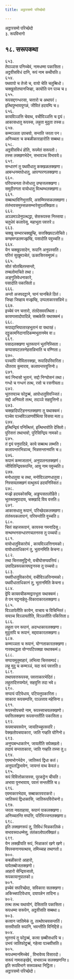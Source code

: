 ```yaml
---
title: अट्ठारसमो परिच्छेदो

---
```

अट्ठारसमो परिच्छेदो  
३. रूपविभागो  


## १८. सरूपकथा

६५३.  
तेपञ्ञास पनिच्चेवं, नामधम्मा पकासिता।  
अट्ठवीसविधं दानि, रूपं नाम कथीयति॥  
६५४.  
पथवापो च तेजो च, वायो चेति चतुब्बिधो।  
चक्खुसोतघानजिव्हा, कायोति पन पञ्च च॥  
६५५.  
रूपसद्दगन्धरसा, चत्तारो च अथापरं।  
इत्थिपुम्भावयुगळं, जीवितं हदयम्पि च॥  
६५६.  
कायविञ्ञत्ति चेवाथ, वचीविञ्ञत्ति च द्वयं।  
आकासधातु रूपस्स, लहुता मुदुता तस्स॥  
६५७.  
कम्मञ्ञता उपचयो, सन्तति जरता पन।  
अनिच्चता च कबळीकाराहारोति सब्बथा॥  
६५८.  
अट्ठवीसविधं होति, रूपमेतं सरूपतो।  
तस्स लक्खणभेदेन, सभावञ्च विभावये॥  
६५९.  
सन्धारणं तु पथवीधातु कक्खळलक्खणा।  
आबन्धनमापोधातु, आपग्घरणलक्खणा॥  
६६०.  
परिपाचनता तेजोधातु उण्हत्तलक्खणा।  
समुदीरणता वायोधातु वित्थम्भलक्खणा॥  
६६१.  
सब्बत्थाविनिभुत्तापि, असम्मिस्सकलक्खणा।  
तंतंभावसमुस्सन्नसम्भारेसुपलक्खिता॥  
६६२.  
अञ्ञमञ्ञेनुपत्थद्धा, सेसरूपस्स निस्सया।  
चतुधेवं कलापेसु, महाभूता पवत्तरे॥  
६६३.  
चक्खु सम्भारचक्खुम्हि, सत्तक्खिपटलोचिते।  
कण्हमण्डलमज्झम्हि, पसादोति पवुच्चति॥  
६६४.  
येन चक्खुपसादेन, रूपानि अनुपस्सति।  
परित्तं सुखुमञ्चेतं, ऊकासिरसमूपमं॥  
६६५.  
सोतं सोतबिलस्सन्तो,  
तम्बलोमाचिते तथा।  
अङ्गुलिवेधनाकारे,  
पसादोति पकासितो॥  
६६६.  
अन्तो अजपदट्ठाने, घानं घानबिले ठितं।  
जिव्हा जिव्हाय मज्झम्हि, उप्पलाकारसन्निभे॥  
६६७.  
इच्चेवं पन चत्तारो, तंतंदेसववत्थिता।  
कायप्पसादोपादिन्ने, सब्बकेति यथाक्कमं॥  
६६८.  
रूपाद्याभिघातारहभूतानं वा यथारहं।  
दट्ठुकामनिदानादिकम्मभूतानमेव वा॥  
६६९.  
पसादलक्खणा भूतरूपानं भूतनिस्सिता।  
कप्पासपटलस्नेहसन्निभाति च वण्णिता॥  
६७०.  
पञ्चापि जीवितारक्खा, रूपादिपरिवारिता।  
धीतराव कुमाराव, कलापन्तरवुत्तिनो॥  
६७१.  
रूपं निभासो भूतानं, सद्दो निग्घोसनं तथा।  
गन्धो च गन्धनं तत्थ, रसो च रसनीयता॥  
६७२.  
भूतत्तयञ्च फोट्ठब्बं, आपोधातुविवज्जितं।  
सद्दो अनियतो तत्थ, तदञ्ञे सहवुत्तिनो॥  
६७३.  
चक्खादिपटिहननलक्खणा तु यथाक्कमं।  
पञ्चेव पञ्चविञ्ञाणवीथिया विसया मता॥  
६७४.  
इत्थिन्द्रियं पनित्थित्तं, इत्थिभावोति देसितो।  
पुरिसत्तं तथाभावो, पुरिसिन्द्रिय नामको॥  
६७५.  
तं द्वयं पनुपादिन्ने, काये सब्बत्थ लब्भति।  
कलापन्तरभिन्नञ्च, भिन्नसन्तानवत्ति च॥  
६७६.  
रूपानं कम्मजातानं, अनुपालनलक्खणं।  
जीवितिन्द्रियरूपन्ति, आयु नाम पवुच्चति॥  
६७७.  
मनोधातुया च तथा, मनोविञ्ञाणधातुया।  
निस्सयलक्खणं वत्थुरूपं हदयनिस्सितं॥  
६७८.  
मज्झे हदयकोसम्हि, अड्ढप्पसतलोहिते।  
भूतरूपमुपादाय, चक्खादि विय वत्तति॥  
६७९.  
आकासधातु रूपानं, परिच्छेदकलक्खणा।  
तंतंरूपकलापानं, परियन्तोति वुच्चति॥  
६८०.  
चित्तं सहजरूपानं, कायस्स गमनादिसु।  
सन्थम्भनसन्धारणचलनस्स तु पच्चयो॥  
६८१.  
वायोधातुविकारोयं , कायविञ्ञत्तिनामको।  
वायोधाताधिकानं तु, भूतानमिति केचना॥  
६८२.  
तथा चित्तसमुट्ठिनो, वचीघोसप्पवत्तियं।  
उपादिन्नरूपकायघट्टनस्स तु पच्चयो॥  
६८३.  
पथवीधातुविकारोयं, वचीविञ्ञत्तिनामको।  
पथवीधाताधिकानं तु, भूतानमिति केचना॥  
६८४.  
द्वेपि कायवचीकम्मद्वारभूता यथाक्कमं।  
ते पन घट्टनाहेतु-विकाराकारलक्खणा॥  
६८५.  
विञ्ञापेतीति कायेन, वाचाय च विचिन्तितं।  
सयञ्च विञ्ञायतीति, विञ्ञत्तीति पकित्तिता॥  
६८६.  
लहुता पन रूपानं, अदन्धाकारलक्खणा।  
मुदुतापि च रूपानं, मद्दवाकारलक्खणा॥  
६८७.  
कम्मञ्ञता च रूपानं, योग्गताकारलक्खणा।  
गारवथद्धता योग्गपटिपक्खा यथाक्कमं॥  
६८८.  
सप्पायमुतुमाहारं, लभित्वा चित्तसम्पदं।  
लहू मुदु च कम्मञ्ञं, यदा रूपं पवत्तति॥  
६८९.  
तथापवत्तरूपस्स, पवत्ताकारभेदितं।  
लहुतादित्तयम्पेतं, सहवुत्ति तदा भवे॥  
६९०.  
सप्पायं पटिवेधाय, पटिपत्तुपकारिता।  
साकारा रूपसम्पत्ति, पञ्ञत्ताव महेसिना॥  
६९१.  
रूपस्सोपचयो नाम, रूपस्साचयलक्खणो।  
पवत्तिलक्खणा रूपसन्ततीति पकासिता॥  
६९२.  
रूपमाचयरूपेन, जायतिच्चुपरूपरि।  
पेक्खतोपचयाकारा, जाति गय्हति योगिनो॥  
६९३.  
अनुप्पबन्धाकारेन, जायतीति सपेक्खतो।  
तदायं सन्तताकारा, जाति गय्हति तस्स तु॥  
६९४.  
एवमाभोगभेदेन , जातिरूपं द्विधा कतं।  
अत्तूपलद्धिभावेन, जायन्तं वाथ केवलं॥  
६९५.  
रूपं विवित्तोकासस्स, पूरकट्ठेन चीयति।  
अभावा पुनभावाय, पवत्तं सन्ततीति च॥  
६९६.  
एवमाकारभेदाव, सब्बाकारवराकरो।  
जातिरूपं द्विधाकासि, जातिरूपविरोचनो॥  
६९७.  
जरता नवताहाया, रूपानं पाकलक्खणा।  
अनिच्चतन्ति मप्पत्ति, परिभिज्जनलक्खणा॥  
६९८.  
इति लक्खणरूपं तु, तिविधं भिन्नकालिकं।  
सभावरूपधम्मेसु, तंतंकालोपलक्खितं॥  
६९९.  
येन लक्खीयति रूपं, भिन्नाकारं खणे खणे।  
विपस्सनानयत्थाय, तमिच्चाह तथागतो॥  
७००.  
कबळीकारो आहारो,  
यापेतब्बोजलक्खणो।  
आहारो सेन्द्रियजातो,  
रूपकायानुपालको॥  
७०१.  
इच्चेवं सपरिच्छेदा, सविकारा सलक्खणा।  
अकिच्चपटिवेधाय, दयापन्नेन तादिना॥  
७०२.  
तत्थ तत्थ यथायोगं, देसिताति पकासिता।  
रूपधम्मा सरूपेन, अट्ठवीसति सब्बथा॥  
७०३.  
कत्वान जातिमेकं तु, तत्थोपचयसन्ततिं।  
सत्तवीसति रूपानि, भवन्तीति विनिद्दिसे॥  
७०४.  
भूतत्तयं तु फोट्ठब्बं, कत्वा छब्बीसधापि च।  
उभयं जातिफोट्ठब्बं, गहेत्वा पञ्चवीसति॥  
७०५.  
रूपधम्मानमिच्चेवं , विभावेय्य विसारदो।  
सरूपं नामसङ्खेपं, सभावञ्च सलक्खणन्ति॥  
इति रूपविभागे सरूपकथा निट्ठिता।  
अट्ठारसमो परिच्छेदो।  